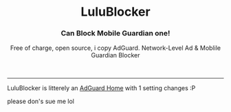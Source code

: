 <h1 align="center">LuluBlocker</h1>
<h3 align="center">Can Block Mobile Guardian one!</h3>
<p align="center">
    Free of charge, open source, i copy AdGuard. Network-Level Ad & Moblile Guardian Blocker
</p>
<br/>
<hr/>

LuluBlocker is litterely an <a href="https://github.com/AdguardTeam/AdGuardHome/">AdGuard Home</a> with 1 setting changes :P

please don's sue me lol